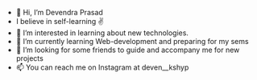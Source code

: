 - 👋 Hi, I’m Devendra Prasad
- I believe in self-learning ✌️ 
- 👀 I’m interested in learning about new technologies.
- 🌱 I’m currently learning Web-development and preparing for my sems
- 💞️ I’m looking for some friends to guide and accompany me for new projects
- 📫 You can reach me on Instagram at deven__kshyp

<!---
Deven10103/Deven10103 is a ✨ special ✨ repository because its `README.md` (this file) appears on your GitHub profile.
You can click the Preview link to take a look at your changes.
--->
